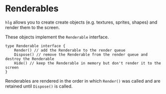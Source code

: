 
# Renderables





`hlg` allows you to create create objects (e.g. textures, sprites, shapes) and render them to the screen.

These objects implement the `Renderable` interface.

```golang
type Renderable interface {
	Render() // add the Renderable to the render queue
	Dispose() // remove the Renderable from the render queue and destroy the Renderable
	Hide() // keep the Renderable in memory but don't render it to the screen
}
```

Renderables are rendered in the order in which `Render()` was called and are retained until `Dispose()` is called.
